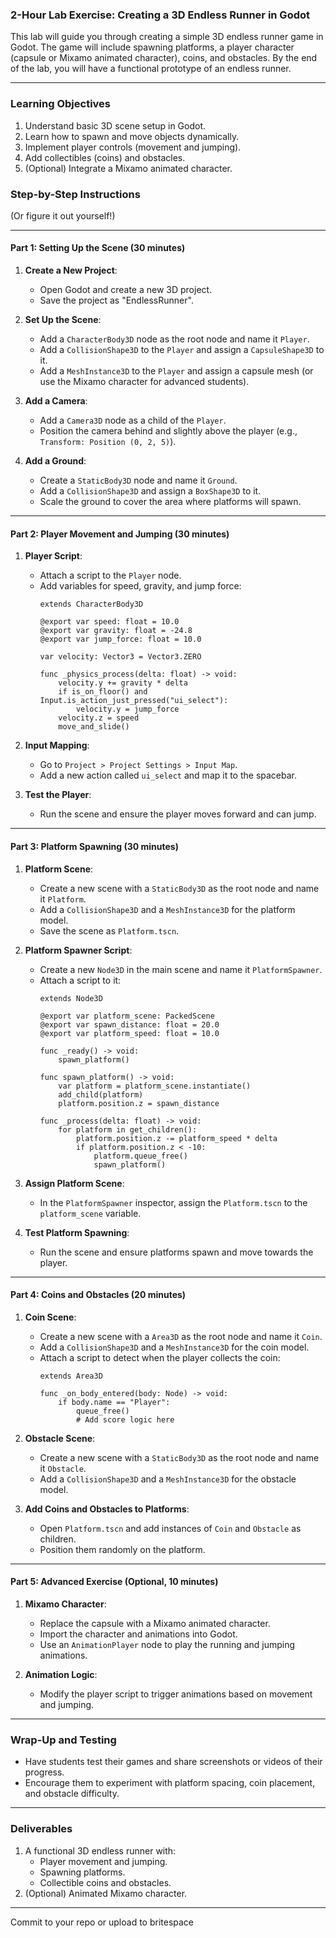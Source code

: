 ### **2-Hour Lab Exercise: Creating a 3D Endless Runner in Godot**

This lab will guide you through creating a simple 3D endless runner game in Godot. The game will include spawning platforms, a player character (capsule or Mixamo animated character), coins, and obstacles. By the end of the lab, you will have a functional prototype of an endless runner.

---

### **Learning Objectives**
1. Understand basic 3D scene setup in Godot.
2. Learn how to spawn and move objects dynamically.
3. Implement player controls (movement and jumping).
4. Add collectibles (coins) and obstacles.
5. (Optional) Integrate a Mixamo animated character.


### **Step-by-Step Instructions**

(Or figure it out yourself!)

---

#### **Part 1: Setting Up the Scene (30 minutes)**

1. **Create a New Project**:
   - Open Godot and create a new 3D project.
   - Save the project as "EndlessRunner".

2. **Set Up the Scene**:
   - Add a `CharacterBody3D` node as the root node and name it `Player`.
   - Add a `CollisionShape3D` to the `Player` and assign a `CapsuleShape3D` to it.
   - Add a `MeshInstance3D` to the `Player` and assign a capsule mesh (or use the Mixamo character for advanced students).

3. **Add a Camera**:
   - Add a `Camera3D` node as a child of the `Player`.
   - Position the camera behind and slightly above the player (e.g., `Transform: Position (0, 2, 5)`).

4. **Add a Ground**:
   - Create a `StaticBody3D` node and name it `Ground`.
   - Add a `CollisionShape3D` and assign a `BoxShape3D` to it.
   - Scale the ground to cover the area where platforms will spawn.

---

#### **Part 2: Player Movement and Jumping (30 minutes)**

1. **Player Script**:
   - Attach a script to the `Player` node.
   - Add variables for speed, gravity, and jump force:
     ```gdscript
     extends CharacterBody3D

     @export var speed: float = 10.0
     @export var gravity: float = -24.8
     @export var jump_force: float = 10.0

     var velocity: Vector3 = Vector3.ZERO

     func _physics_process(delta: float) -> void:
         velocity.y += gravity * delta
         if is_on_floor() and Input.is_action_just_pressed("ui_select"):
             velocity.y = jump_force
         velocity.z = speed
         move_and_slide()
     ```

2. **Input Mapping**:
   - Go to `Project > Project Settings > Input Map`.
   - Add a new action called `ui_select` and map it to the spacebar.

3. **Test the Player**:
   - Run the scene and ensure the player moves forward and can jump.

---

#### **Part 3: Platform Spawning (30 minutes)**

1. **Platform Scene**:
   - Create a new scene with a `StaticBody3D` as the root node and name it `Platform`.
   - Add a `CollisionShape3D` and a `MeshInstance3D` for the platform model.
   - Save the scene as `Platform.tscn`.

2. **Platform Spawner Script**:
   - Create a new `Node3D` in the main scene and name it `PlatformSpawner`.
   - Attach a script to it:
     ```gdscript
     extends Node3D

     @export var platform_scene: PackedScene
     @export var spawn_distance: float = 20.0
     @export var platform_speed: float = 10.0

     func _ready() -> void:
         spawn_platform()

     func spawn_platform() -> void:
         var platform = platform_scene.instantiate()
         add_child(platform)
         platform.position.z = spawn_distance

     func _process(delta: float) -> void:
         for platform in get_children():
             platform.position.z -= platform_speed * delta
             if platform.position.z < -10:
                 platform.queue_free()
                 spawn_platform()
     ```

3. **Assign Platform Scene**:
   - In the `PlatformSpawner` inspector, assign the `Platform.tscn` to the `platform_scene` variable.

4. **Test Platform Spawning**:
   - Run the scene and ensure platforms spawn and move towards the player.

---

#### **Part 4: Coins and Obstacles (20 minutes)**

1. **Coin Scene**:
   - Create a new scene with a `Area3D` as the root node and name it `Coin`.
   - Add a `CollisionShape3D` and a `MeshInstance3D` for the coin model.
   - Attach a script to detect when the player collects the coin:
     ```gdscript
     extends Area3D

     func _on_body_entered(body: Node) -> void:
         if body.name == "Player":
             queue_free()
             # Add score logic here
     ```

2. **Obstacle Scene**:
   - Create a new scene with a `StaticBody3D` as the root node and name it `Obstacle`.
   - Add a `CollisionShape3D` and a `MeshInstance3D` for the obstacle model.

3. **Add Coins and Obstacles to Platforms**:
   - Open `Platform.tscn` and add instances of `Coin` and `Obstacle` as children.
   - Position them randomly on the platform.

---

#### **Part 5: Advanced Exercise (Optional, 10 minutes)**

1. **Mixamo Character**:
   - Replace the capsule with a Mixamo animated character.
   - Import the character and animations into Godot.
   - Use an `AnimationPlayer` node to play the running and jumping animations.

2. **Animation Logic**:
   - Modify the player script to trigger animations based on movement and jumping.

---

### **Wrap-Up and Testing**
- Have students test their games and share screenshots or videos of their progress.
- Encourage them to experiment with platform spacing, coin placement, and obstacle difficulty.

---

### **Deliverables**
1. A functional 3D endless runner with:
   - Player movement and jumping.
   - Spawning platforms.
   - Collectible coins and obstacles.
2. (Optional) Animated Mixamo character.

---

Commit to your repo or upload to britespace